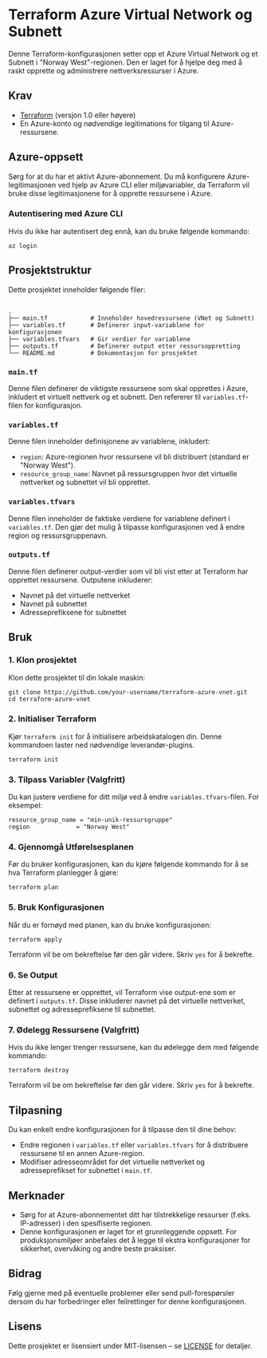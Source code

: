 <h1>Terraform Azure Virtual Network og Subnett</h1>

<p>Denne Terraform-konfigurasjonen setter opp et Azure Virtual Network og et Subnett i "Norway West"-regionen. Den er laget for å hjelpe deg med å raskt opprette og administrere nettverksressurser i Azure.</p>

<h2>Krav</h2>
<ul>
    <li><a href="https://www.terraform.io/" target="_blank">Terraform</a> (versjon 1.0 eller høyere)</li>
    <li>En Azure-konto og nødvendige legitimations for tilgang til Azure-ressursene.</li>
</ul>

<h2>Azure-oppsett</h2>
<p>Sørg for at du har et aktivt Azure-abonnement. Du må konfigurere Azure-legitimasjonen ved hjelp av Azure CLI eller miljøvariabler, da Terraform vil bruke disse legitimasjonene for å opprette ressursene i Azure.</p>

<h3>Autentisering med Azure CLI</h3>
<p>Hvis du ikke har autentisert deg ennå, kan du bruke følgende kommando:</p>
<pre><code>az login</code></pre>

<h2>Prosjektstruktur</h2>
<p>Dette prosjektet inneholder følgende filer:</p>
<pre><code>
.
├── main.tf            # Inneholder hovedressursene (VNet og Subnett)
├── variables.tf       # Definerer input-variablene for konfigurasjonen
├── variables.tfvars   # Gir verdier for variablene
├── outputs.tf         # Definerer output etter ressursoppretting
└── README.md          # Dokumentasjon for prosjektet
</code></pre>

<h3><code>main.tf</code></h3>
<p>Denne filen definerer de viktigste ressursene som skal opprettes i Azure, inkludert et virtuelt nettverk og et subnett. Den refererer til <code>variables.tf</code>-filen for konfigurasjon.</p>

<h3><code>variables.tf</code></h3>
<p>Denne filen inneholder definisjonene av variablene, inkludert:</p>
<ul>
    <li><code>region</code>: Azure-regionen hvor ressursene vil bli distribuert (standard er "Norway West").</li>
    <li><code>resource_group_name</code>: Navnet på ressursgruppen hvor det virtuelle nettverket og subnettet vil bli opprettet.</li>
</ul>

<h3><code>variables.tfvars</code></h3>
<p>Denne filen inneholder de faktiske verdiene for variablene definert i <code>variables.tf</code>. Den gjør det mulig å tilpasse konfigurasjonen ved å endre region og ressursgruppenavn.</p>

<h3><code>outputs.tf</code></h3>
<p>Denne filen definerer output-verdier som vil bli vist etter at Terraform har opprettet ressursene. Outputene inkluderer:</p>
<ul>
    <li>Navnet på det virtuelle nettverket</li>
    <li>Navnet på subnettet</li>
    <li>Adresseprefiksene for subnettet</li>
</ul>

<h2>Bruk</h2>

<h3>1. Klon prosjektet</h3>
<p>Klon dette prosjektet til din lokale maskin:</p>
<pre><code>git clone https://github.com/your-username/terraform-azure-vnet.git
cd terraform-azure-vnet</code></pre>

<h3>2. Initialiser Terraform</h3>
<p>Kjør <code>terraform init</code> for å initialisere arbeidskatalogen din. Denne kommandoen laster ned nødvendige leverandør-plugins.</p>
<pre><code>terraform init</code></pre>

<h3>3. Tilpass Variabler (Valgfritt)</h3>
<p>Du kan justere verdiene for ditt miljø ved å endre <code>variables.tfvars</code>-filen. For eksempel:</p>
<pre><code>resource_group_name = "min-unik-ressursgruppe"
region             = "Norway West"</code></pre>

<h3>4. Gjennomgå Utførelsesplanen</h3>
<p>Før du bruker konfigurasjonen, kan du kjøre følgende kommando for å se hva Terraform planlegger å gjøre:</p>
<pre><code>terraform plan</code></pre>

<h3>5. Bruk Konfigurasjonen</h3>
<p>Når du er fornøyd med planen, kan du bruke konfigurasjonen:</p>
<pre><code>terraform apply</code></pre>
<p>Terraform vil be om bekreftelse før den går videre. Skriv <code>yes</code> for å bekrefte.</p>

<h3>6. Se Output</h3>
<p>Etter at ressursene er opprettet, vil Terraform vise output-ene som er definert i <code>outputs.tf</code>. Disse inkluderer navnet på det virtuelle nettverket, subnettet og adresseprefiksene til subnettet.</p>

<h3>7. Ødelegg Ressursene (Valgfritt)</h3>
<p>Hvis du ikke lenger trenger ressursene, kan du ødelegge dem med følgende kommando:</p>
<pre><code>terraform destroy</code></pre>
<p>Terraform vil be om bekreftelse før den går videre. Skriv <code>yes</code> for å bekrefte.</p>

<h2>Tilpasning</h2>
<p>Du kan enkelt endre konfigurasjonen for å tilpasse den til dine behov:</p>
<ul>
    <li>Endre regionen i <code>variables.tf</code> eller <code>variables.tfvars</code> for å distribuere ressursene til en annen Azure-region.</li>
    <li>Modifiser adresseområdet for det virtuelle nettverket og adresseprefikset for subnettet i <code>main.tf</code>.</li>
</ul>

<h2>Merknader</h2>
<ul>
    <li>Sørg for at Azure-abonnementet ditt har tilstrekkelige ressurser (f.eks. IP-adresser) i den spesifiserte regionen.</li>
    <li>Denne konfigurasjonen er laget for et grunnleggende oppsett. For produksjonsmiljøer anbefales det å legge til ekstra konfigurasjoner for sikkerhet, overvåking og andre beste praksiser.</li>
</ul>

<h2>Bidrag</h2>
<p>Følg gjerne med på eventuelle problemer eller send pull-forespørsler dersom du har forbedringer eller feilrettinger for denne konfigurasjonen.</p>

<h2>Lisens</h2>
<p>Dette prosjektet er lisensiert under MIT-lisensen – se <a href="LICENSE">LICENSE</a> for detaljer.</p>


